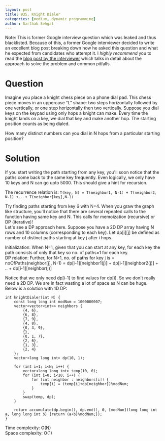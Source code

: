 ```yaml
---
layout: post
title: 935. Knight Dialer
categories: [medium, dynamic programming]
author: Sarthak Sehgal
---
```

Note: This is former Google interview question which was leaked and thus blacklisted. Because of this, a former Google interviewer decided to write an excellent blog post breaking down how he asked this question and what he expected from candidates who attempt it. I *highly recommend* you to read the [blog post by the interviewer](https://medium.com/hackernoon/google-interview-questions-deconstructed-the-knights-dialer-f780d516f029) which talks in detail about the approach to solve the problem and common pitfalls.

# Question
Imagine you place a knight chess piece on a phone dial pad. This chess piece moves in an uppercase “L” shape: two steps horizontally followed by one vertically, or one step horizontally then two vertically. Suppose you dial keys on the keypad using only hops a knight can make. Every time the knight lands on a key, we dial that key and make another hop. The starting position counts as being dialed.

How many distinct numbers can you dial in N hops from a particular starting position?

# Solution
If you start writing the path starting from any key, you'll soon notice that the paths come back to the same key frequently. Even logically, we only have 10 keys and N can go upto 5000. This should give a hint for recursion.

The recurrence relation is: `T(key, N) = T(neighbor1, N-1) + T(neighbor2, N-1) +...+ T(neighbor[key],N-1)`

Try finding paths starting from key 6 with N=4. When you graw the graph like structure, you'll notice that there are several repeated calls to the function having same key and N. This calls for memoization (recursive) or DP (iterative)!  
Let's see a DP approach here. Suppose you have a 2D DP array having N rows and 10 columns (corresponding to each key). Let dp[i][j] be defined as number of distinct paths starting at key j after i hops.

Initialization: When N=1, given that you can start at any key, for each key the path consists of only that key so no. of paths=1 for each key.  
DP relation: Further, for N>1, no. of paths for key j is = noOfPaths(neighbor[j], N-1) = dp[i-1][neighbor1(j)] + dp[i-1][neighbor2(j)] + .. + dp[i-1][neighbor(j)]

Notice that we only need dp[i-1] to find values for dp[i]. So we don't really need a 2D DP. We are in fact wasting a lot of space as N can be huge. Below is a solution with 1D DP:
```
int knightDialer(int N) {
    const long long int modNum = 1000000007;
    vector<vector<int>> neighbors {
        {4, 6},
        {6, 8},
        {7, 9},
        {4, 8},
        {0, 3, 9},
        {},
        {0, 1, 7},
        {2, 6},
        {1, 3},
        {2, 4}
    };
    vector<long long int> dp(10, 1);
    
    for (int i=1; i<N; i++) {
        vector<long long int> temp(10, 0);
        for (int i=0; i<10; i++) {
            for (int neighbor : neighbors[i]) {
                temp[i] = (temp[i]+dp[neighbor])%modNum;
            }
        }
        swap(temp, dp);
    }
    
    return accumulate(dp.begin(), dp.end(), 0, [modNum](long long int a, long long int b) {return (a+b)%modNum;});
}
```
Time complexity: O(N)  
Space complexity: O(1)
